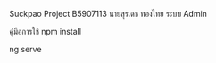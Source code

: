 Suckpao Project
B5907113 นายสุรเดช  ทองไทย
ระบบ Admin


คู่มือการใช้
 npm install
 
 ng serve
 
 
 
 

